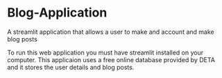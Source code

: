 # Blog-Application
A streamlit application that allows a user to make and account and make blog posts

To run this web application you must have streamlit installed on your computer.
This applicaion uses a free online database provided by DETA and it stores the user details and blog posts.
